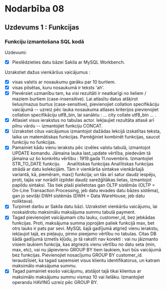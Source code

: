 # Nodarbība 08

## Uzdevums 1 : Funkcijas

### Funkciju izmantošana SQL kodā

Uzdevumi:

- [x] Pieslēdzieties datu bāzei Sakila ar MySQL Workbench.

Uzrakstiet dažus vienkāršus vaicājumus :
- [x] visas valstis ar nosaukumu garāku par 10 burtiem.
- [x] visas pilsētas, kuru nosaukumā ir teksts 'ah'.
- [x] Pievērsiet uzmanību tam, ka visi rezultāti ir neatkarīgi no lieliem / maziem burtiem (case-insensitive). 
Lai atlasītu datus atšķirot lielus/mazus burtus (case-sensitive), pievienojiet collation specifikāciju vaicājumā 
-- uzreiz pēc lauka nosaukuma atlases kriterijos pievienojiet collation specifikāciju utf8_bin, 
lai sanāktu : ... city collate utf8_bin ... .
- [x] Atlasiet visus ierakstus no tabulas actor. Iekļaujiet rezultāta atlasē arī pilnu vārdu 
-- izmantojiet funkciju CONCAT.
- [x] Uzrakstiet citus vaicājumus izmantojot dažādas lekcijā izskatītas teksta, laika un matemātiskas funkcijas. Pamēģiniet kombinēt funkcijas, saucot funkciju no funkcijas.
- [x] Pamainiet kādu vienu ierakstu pēc izvēles valstu tabulā, izmantojot UPDATE komandu. Jāmaina lauka last_update vērtība, piedevām tā jāmaina uz šo konkrētu vērtību : 1919.gada 11.novembris. Izmantojiet STR_TO_DATE funkciju.
 
Analītiskas funkcijas
Analītiskas funkcijas strādā ar datu kolekcijām. Tām ir vienkārša sintakse vienkāršajā variantā, kā, piemēram, max() funkcija; un tās arī satur daudz iespēju, proti, tajās var norādīt izpildei daudz sarežģītākas lietas, izmantojot papildu sintaksi. Tās tiek plaši pielietotas gan OLTP sistēmās (OLTP = On-Line Transaction Processing, jeb datu ievades datu bāzes sistēma), gan jo sevišķi DWH sistēmās (DWH = Data WareHouse, jeb datu noliktava).
- [x] Turpiniet darbu ar Sakila datu bāzi. Uzrakstiet vienkāršu vaicājumu, lai noskaidrotu maksimālu maksājuma summu tabulā payment.
- [x] Tagad pievienojiet vaicājumam citu lauku, customer_id, bez jebkādas funkcijas. Proti, maksājuma summa joprojām paliek funkcijā max, bet otrs lauks ir pats par sevi. MySQL šajā gadījumā atgriež vienu ierakstu, iekļaujot tajā, es pieļauju, pirmo pieejamo vērtību no tabulas. Citas DB šādā gadījumā izmetīs kļūdu, jo tā rakstīt nav korekti : vai nu jāizmanto visiem laukiem funkcija, kas atgriezis vienu vērtību no datu seta (min, max, etc), vai nu jāpievieno GROUP BY tiem laukiem, kuri būs vaicājumā bez funkcijas. Pievienojiet nosacījumu GROUP BY customer_id. Ieraudzīsiet, ka tagad saņemsiet visus klientu identifikatorus, un katram maksimālo maksājuma summu.
- [x] Tagad pamainiet esošo vaicājumu, atstājot tajā tikai klientus ar maksimālo maksājumu summu vismaz 10 vai lielāku. Izmantojiet operandu HAVING uzreiz pēc GROUP BY.
